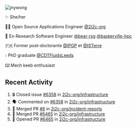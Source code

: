 ![jnywong](https://readme-typing-svg.demolab.com?font=Intel+One+Mono&size=36&duration=3000&pause=1000&color=97E70A&vCenter=true&width=170&lines=jnywong)

✨ She/her

👩‍💻 Open Source Applications Engineer [@2i2c-org](https://2i2c.org/)

🐻 Ex-Research Software Engineer [@bear-rsg](https://github.com/bear-rsg) [@baskerville-hpc](https://github.com/baskerville-hpc) 

🇫🇷 Former post-doctorante [@IPGP](https://github.com/IPGP) et [@ISTerre](https://www.isterre.fr/) 

💧 PhD graduate [@CDTFluidsLeeds](https://fluid-dynamics.leeds.ac.uk/) 

⌨️ Mech keeb enthusiast 

## Recent Activity 

<!--START_SECTION:activity-->
1. 🔒 Closed issue [#6358](https://github.com/2i2c-org/infrastructure/issues/6358) in [2i2c-org/infrastructure](https://github.com/2i2c-org/infrastructure)
2. 🗣 Commented on [#6358](https://github.com/2i2c-org/infrastructure/issues/6358#issuecomment-3127282206) in [2i2c-org/infrastructure](https://github.com/2i2c-org/infrastructure)
3. 🎉 Merged PR [#8](https://github.com/2i2c-org/incident-reports/pull/8) in [2i2c-org/incident-reports](https://github.com/2i2c-org/incident-reports)
4. 🎉 Merged PR [#6465](https://github.com/2i2c-org/infrastructure/pull/6465) in [2i2c-org/infrastructure](https://github.com/2i2c-org/infrastructure)
5. 💪 Opened PR [#6465](https://github.com/2i2c-org/infrastructure/pull/6465) in [2i2c-org/infrastructure](https://github.com/2i2c-org/infrastructure)
<!--END_SECTION:activity-->
